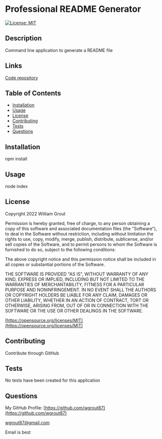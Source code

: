 # Professional README Generator
[![License: MIT](https://img.shields.io/badge/License-MIT-yellow.svg)](https://opensource.org/licenses/MIT)

## Description

Command line application to generate a README file

## Links

[Code repository](https://github.com/wgrout87/Professional-README-Generator)

## Table of Contents

- [Installation](#installation)
- [Usage](#usage)
- [License](#license)
- [Contributing](#contributing)
- [Tests](#tests)
- [Questions](#questions)

## Installation

npm install

## Usage

node index

## License

Copyright 2022 William Grout

Permission is hereby granted, free of charge, to any person obtaining a copy of this software and associated documentation files (the "Software"), to deal in the Software without restriction, including without limitation the rights to use, copy, modify, merge, publish, distribute, sublicense, and/or sell copies of the Software, and to permit persons to whom the Software is furnished to do so, subject to the following conditions:

The above copyright notice and this permission notice shall be included in all copies or substantial portions of the Software.

THE SOFTWARE IS PROVIDED "AS IS", WITHOUT WARRANTY OF ANY KIND, EXPRESS OR IMPLIED, INCLUDING BUT NOT LIMITED TO THE WARRANTIES OF MERCHANTABILITY, FITNESS FOR A PARTICULAR PURPOSE AND NONINFRINGEMENT. IN NO EVENT SHALL THE AUTHORS OR COPYRIGHT HOLDERS BE LIABLE FOR ANY CLAIM, DAMAGES OR OTHER LIABILITY, WHETHER IN AN ACTION OF CONTRACT, TORT OR OTHERWISE, ARISING FROM, OUT OF OR IN CONNECTION WITH THE SOFTWARE OR THE USE OR OTHER DEALINGS IN THE SOFTWARE.

[https://opensource.org/licenses/MIT](https://opensource.org/licenses/MIT)

## Contributing

Contribute through GitHub

## Tests

No tests have been created for this application

## Questions

My GitHub Profile: [https://github.com/wgrout87](https://github.com/wgrout87)

wgrout87@gmail.com

Email is best